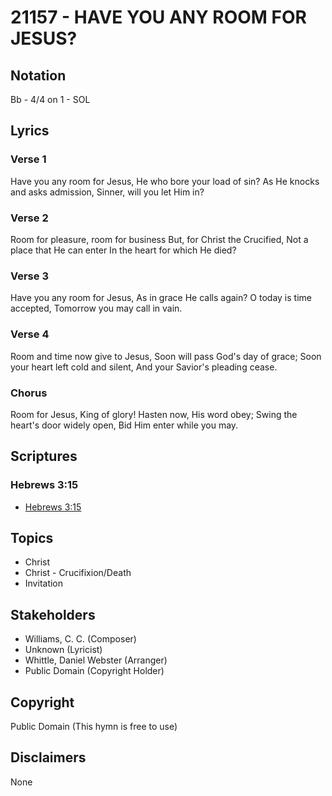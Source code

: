 # 21157 - HAVE YOU ANY ROOM FOR JESUS?

## Notation

Bb - 4/4 on 1 - SOL

## Lyrics

### Verse 1

Have you any room for Jesus, He who bore your load of sin? As He knocks and asks admission, Sinner, will you let Him in?

### Verse 2

Room for pleasure, room for business But, for Christ the Crucified, Not a place that He can enter In the heart for which He died?

### Verse 3

Have you any room for Jesus, As in grace He calls again? O today is time accepted, Tomorrow you may call in vain.

### Verse 4

Room and time now give to Jesus, Soon will pass God's day of grace; Soon your heart left cold and silent, And your Savior's pleading cease.

### Chorus

Room for Jesus, King of glory! Hasten now, His word obey; Swing the heart's door widely open, Bid Him enter while you may.


## Scriptures

### Hebrews 3:15

- [Hebrews 3:15](https://www.biblegateway.com/passage/?search=Hebrews%203%3A15)


## Topics

- Christ
- Christ - Crucifixion/Death
- Invitation

## Stakeholders

- Williams, C. C. (Composer)
- Unknown (Lyricist)
- Whittle, Daniel Webster (Arranger)
- Public Domain (Copyright Holder)

## Copyright

Public Domain
(This hymn is free to use)

## Disclaimers

None

